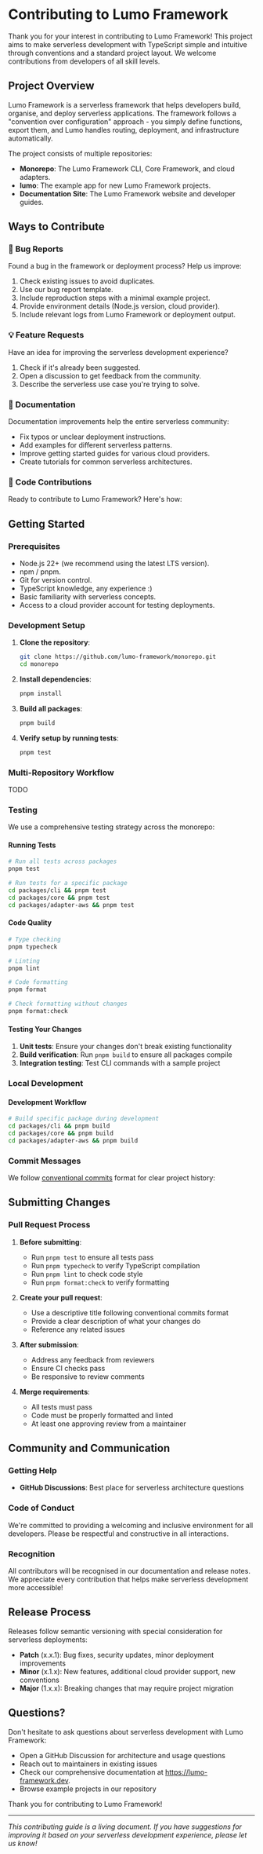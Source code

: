 # Contributing to Lumo Framework

Thank you for your interest in contributing to Lumo Framework! This project aims to make serverless development with TypeScript simple and intuitive through conventions and a standard project layout. We welcome contributions from developers of all skill levels.

## Project Overview

Lumo Framework is a serverless framework that helps developers build, organise, and deploy serverless applications. The framework follows a "convention over configuration" approach - you simply define functions, export them, and Lumo handles routing, deployment, and infrastructure automatically.

The project consists of multiple repositories:

- **Monorepo**: The Lumo Framework CLI, Core Framework, and cloud adapters.
- **lumo**: The example app for new Lumo Framework projects.
- **Documentation Site**: The Lumo Framework website and developer guides.

## Ways to Contribute

### 🐛 Bug Reports

Found a bug in the framework or deployment process? Help us improve:

1. Check existing issues to avoid duplicates.
2. Use our bug report template.
3. Include reproduction steps with a minimal example project.
4. Provide environment details (Node.js version, cloud provider).
5. Include relevant logs from Lumo Framework or deployment output.

### 💡 Feature Requests

Have an idea for improving the serverless development experience?

1. Check if it's already been suggested.
2. Open a discussion to get feedback from the community.
3. Describe the serverless use case you're trying to solve.

### 📝 Documentation

Documentation improvements help the entire serverless community:

- Fix typos or unclear deployment instructions.
- Add examples for different serverless patterns.
- Improve getting started guides for various cloud providers.
- Create tutorials for common serverless architectures.

### 🔧 Code Contributions

Ready to contribute to Lumo Framework? Here's how:

## Getting Started

### Prerequisites

- Node.js 22+ (we recommend using the latest LTS version).
- npm / pnpm.
- Git for version control.
- TypeScript knowledge, any experience :)
- Basic familiarity with serverless concepts.
- Access to a cloud provider account for testing deployments.

### Development Setup

1. **Clone the repository**:

   ```bash
   git clone https://github.com/lumo-framework/monorepo.git
   cd monorepo
   ```

2. **Install dependencies**:

   ```bash
   pnpm install
   ```

3. **Build all packages**:

   ```bash
   pnpm build
   ```

4. **Verify setup by running tests**:
   ```bash
   pnpm test
   ```

### Multi-Repository Workflow

TODO

### Testing

We use a comprehensive testing strategy across the monorepo:

#### Running Tests

```bash
# Run all tests across packages
pnpm test

# Run tests for a specific package
cd packages/cli && pnpm test
cd packages/core && pnpm test
cd packages/adapter-aws && pnpm test
```

#### Code Quality

```bash
# Type checking
pnpm typecheck

# Linting
pnpm lint

# Code formatting
pnpm format

# Check formatting without changes
pnpm format:check
```

#### Testing Your Changes

1. **Unit tests**: Ensure your changes don't break existing functionality
2. **Build verification**: Run `pnpm build` to ensure all packages compile
3. **Integration testing**: Test CLI commands with a sample project

### Local Development

#### Development Workflow

```bash
# Build specific package during development
cd packages/cli && pnpm build
cd packages/core && pnpm build
cd packages/adapter-aws && pnpm build
```

### Commit Messages

We follow [conventional commits](https://www.conventionalcommits.org/en/v1.0.0/) format for clear project history:

## Submitting Changes

### Pull Request Process

1. **Before submitting**:

   - Run `pnpm test` to ensure all tests pass
   - Run `pnpm typecheck` to verify TypeScript compilation
   - Run `pnpm lint` to check code style
   - Run `pnpm format:check` to verify formatting

2. **Create your pull request**:

   - Use a descriptive title following conventional commits format
   - Provide a clear description of what your changes do
   - Reference any related issues

3. **After submission**:

   - Address any feedback from reviewers
   - Ensure CI checks pass
   - Be responsive to review comments

4. **Merge requirements**:
   - All tests must pass
   - Code must be properly formatted and linted
   - At least one approving review from a maintainer

## Community and Communication

### Getting Help

- **GitHub Discussions**: Best place for serverless architecture questions

### Code of Conduct

We're committed to providing a welcoming and inclusive environment for all developers. Please be respectful and constructive in all interactions.

### Recognition

All contributors will be recognised in our documentation and release notes. We appreciate every contribution that helps make serverless development more accessible!

## Release Process

Releases follow semantic versioning with special consideration for serverless deployments:

- **Patch** (x.x.1): Bug fixes, security updates, minor deployment improvements
- **Minor** (x.1.x): New features, additional cloud provider support, new conventions
- **Major** (1.x.x): Breaking changes that may require project migration

## Questions?

Don't hesitate to ask questions about serverless development with Lumo Framework:

- Open a GitHub Discussion for architecture and usage questions
- Reach out to maintainers in existing issues
- Check our comprehensive documentation at https://lumo-framework.dev.
- Browse example projects in our repository

Thank you for contributing to Lumo Framework!

---

_This contributing guide is a living document. If you have suggestions for improving it based on your serverless development experience, please let us know!_
